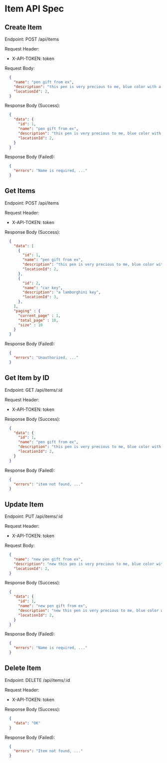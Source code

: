 # Item API Spec
## Create Item
Endpoint: POST /api/items

Request Header:
  - X-API-TOKEN: token

Request Body:

```json
  {
    "name": "pen gift from ex",
    "description": "this pen is very precious to me, blue color with a little bit of correction pen mark on the top", // optional
    "locationId": 2, 
  }
```

Response Body (Success):

```json
  {
    "data": {
      "id": 1,
      "name": "pen gift from ex",
      "description": "this pen is very precious to me, blue color with a little bit of correction pen mark on the top",
      "locationId": 2, 
    }
  }
```

Response Body (Failed):

```json
  {
    "errors": "Name is required, ..."
  }
```

## Get Items
Endpoint: POST /api/items

Request Header:
  - X-API-TOKEN: token

Response Body (Success):

```json
  {
    "data": [
      {
        "id": 1,
        "name": "pen gift from ex",
        "description": "this pen is very precious to me, blue color with a little bit of correction pen mark on the top",
        "locationId": 2, 
      },
      {
        "id": 2,
        "name": "car key",
        "description": "a lamborghini key",
        "locationId": 3, 
      },
    ],
    "paging" : {
      "current_page" : 1,
      "total_page" : 10,
      "size" : 10
    }
  }
```

Response Body (Failed):

```json
  {
    "errors": "Unauthorized, ..."
  }
```

## Get Item by ID
Endpoint: GET /api/items/:id

Request Header:
  - X-API-TOKEN: token

Response Body (Success):

```json
  {
    "data": {
      "id": 1,
      "name": "pen gift from ex",
      "description": "this pen is very precious to me, blue color with a little bit of correction pen mark on the top",
      "locationId": 2, 
    }
  }
```

Response Body (Failed):

```json
  {
    "errors": "item not found, ..."
  }
```
## Update Item
Endpoint: PUT /api/items/:id

Request Header:
  - X-API-TOKEN: token

Request Body:

```json
  {
    "name": "new pen gift from ex",
    "description": "new this pen is very precious to me, blue color with a little bit of correction pen mark on the top", // optional
    "locationId": 2, 
  }
```

Response Body (Success):

```json
  {
    "data": {
      "id": 1,
      "name": "new pen gift from ex",
      "description": "new this pen is very precious to me, blue color with a little bit of correction pen mark on the top",
      "locationId": 2, 
    }
  }
```

Response Body (Failed):

```json
  {
    "errors": "Name is required, ..."
  }
```

## Delete Item
Endpoint: DELETE /api/items/:id

Request Header:
  - X-API-TOKEN: token

Response Body (Success):

```json
  {
    "data": "OK"
  }
```

Response Body (Failed):

```json
  {
    "errors": "Item not found, ..."
  }
```